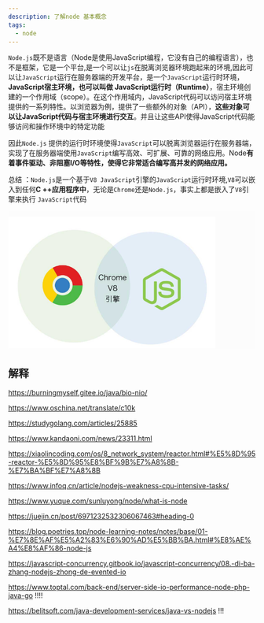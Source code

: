 ```yaml
---
description: 了解node 基本概念
tags:
  - node
---
```


`Node.js`既不是语言（Node是使用JavaScript编程，它没有自己的编程语言），也不是框架，它是一个平台,是一个可以让`js`在脱离浏览器环境跑起来的环境,因此可以让`JavaScript`运行在服务器端的开发平台，是一个` JavaScript `运行时环境，**JavaScript宿主环境，也可以叫做 JavaScript运行时（Runtime）**，宿主环境创建的一个作用域（scope）。在这个作用域内，JavaScript代码可以访问宿主环境提供的一系列特性。以浏览器为例，提供了一些额外的对象（API），**这些对象可以让JavaScript代码与宿主环境进行交互**。并且让这些API使得JavaScript代码能够访问和操作环境中的特定功能


因此`Node.js` 提供的运行时环境使得`JavaScript`可以脱离浏览器运行在服务器端，实现了在服务器端使用`JavaScript`编写高效、可扩展、可靠的网络应用。Node**有着事件驱动、非阻塞I/O等特性，使得它非常适合编写高并发的网络应用。**

总结 ：`Node.js`是一个基于`V8 JavaScript`引擎的`JavaScript`运行时环境,`V8`可以嵌入到任何**C ++应用程序中**，无论是`Chrome`还是`Node.js`，事实上都是嵌入了`V8`引擎来执行 `JavaScript`代码

![图 1](/images/c994f201eb2924b572d367fbd057d6e65874d62453ee2f79e71296306a8e7c40.png)  

## 解释

https://burningmyself.gitee.io/java/bio-nio/

https://www.oschina.net/translate/c10k

https://studygolang.com/articles/25885

https://www.kandaoni.com/news/23311.html

https://xiaolincoding.com/os/8_network_system/reactor.html#%E5%8D%95-reactor-%E5%8D%95%E8%BF%9B%E7%A8%8B-%E7%BA%BF%E7%A8%8B

https://www.infoq.cn/article/nodejs-weakness-cpu-intensive-tasks/

https://www.yuque.com/sunluyong/node/what-is-node

https://juejin.cn/post/6971232532306067463#heading-0

https://blog.poetries.top/node-learning-notes/notes/base/01-%E7%8E%AF%E5%A2%83%E6%90%AD%E5%BB%BA.html#%E8%AE%A4%E8%AF%86-node-js

https://javascript-concurrency.gitbook.io/javascript-concurrency/08.-di-ba-zhang-nodejs-zhong-de-evented-io

https://www.toptal.com/back-end/server-side-io-performance-node-php-java-go !!!!

https://belitsoft.com/java-development-services/java-vs-nodejs !!!